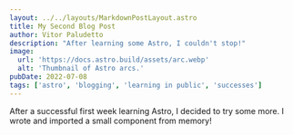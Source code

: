 ```yaml
---
layout: ../../layouts/MarkdownPostLayout.astro
title: My Second Blog Post
author: Vitor Paludetto
description: "After learning some Astro, I couldn't stop!"
image:
  url: 'https://docs.astro.build/assets/arc.webp'
  alt: 'Thumbnail of Astro arcs.'
pubDate: 2022-07-08
tags: ['astro', 'blogging', 'learning in public', 'successes']
---
```


After a successful first week learning Astro, I decided to try some more. I wrote and imported a small component from memory!
